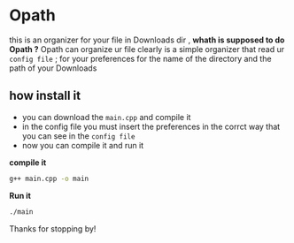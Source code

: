 # Opath

this is an organizer for your file in Downloads dir , 
**whath is supposed to do Opath ?**
Opath can organize ur file clearly 
is a simple organizer that read ur `config file` ; for your preferences for the name of the directory and the 
path of your Downloads


## how install it
- you can download the `main.cpp` and compile it 
- in the config file you must insert the preferences in the corrct way that you can see in the `config file`
- now you can compile it and run it

**compile it**

```bash
g++ main.cpp -o main
```

**Run it**

```bash
./main
```

Thanks for stopping by!
